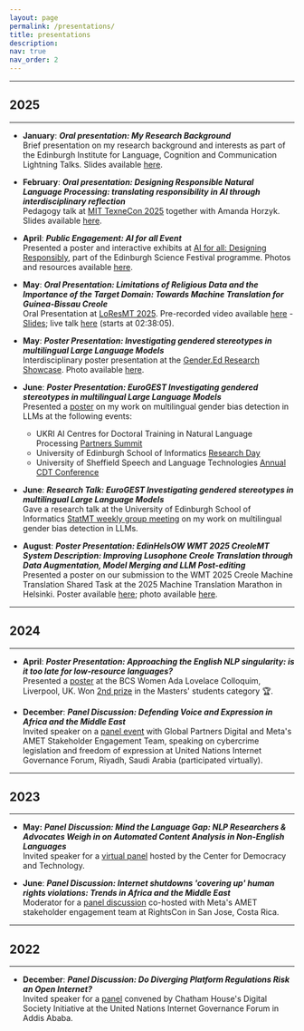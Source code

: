 ```yaml
---
layout: page
permalink: /presentations/
title: presentations
description:
nav: true
nav_order: 2
---
```


<!-- _pages/presentations.md -->

---
## **2025**
---

- **January**: **_Oral presentation: My Research Background_**  
  Brief presentation on my research background and interests as part of the Edinburgh Institute for Language, Cognition and Communication Lightning Talks. Slides available [here](https://jacquelinerowe.github.io/assets/img/mybackground.pdf).

- **February**: **_Oral presentation: Designing Responsible Natural Language Processing: translating responsibility in AI through interdisciplinary reflection_**  
  Pedagogy talk at [MIT TexneCon 2025](https://philevents.org/event/show/126054) together with Amanda Horzyk. Slides available [here](https://jacquelinerowe.github.io/assets/img/texne_pres-1.pdf).

- **April**: **_Public Engagement: AI for all Event_**  
  Presented a poster and interactive exhibits at [AI for all: Designing Responsibly](https://www.edinburghscience.co.uk/event/ai-for-all-designing-responsibly/), part of the Edinburgh Science Festival programme. Photos and resources available [here](/science-festival-2025/). 

- **May**: **_Oral Presentation: Limitations of Religious Data and the Importance of the Target Domain: Towards Machine Translation for Guinea-Bissau Creole_**  
  Oral Presentation at [LoResMT 2025](https://sites.google.com/view/loresmt/). Pre-recorded video available [here](https://underline.io/events/484/sessions/19978/lecture/118123-limitations-of-religious-data-and-the-importance-of-the-target-domain-towards-machine-translation-for-guinea-bissau-creole?tab=Video) - [Slides](https://jacquelinerowe.github.io/assets/img/LoResMT2025.pdf); live talk [here](https://us06web.zoom.us/rec/play/6ulyCoNlkYTUhya1A0K1jmEbY0Ev4BIcg06ao38vulVmESCFYJPzD63FwWnvEdxO4zQxFVgQlatItHUG.ApZg_SxYKhE3alEN?eagerLoadZvaPages=&accessLevel=meeting&canPlayFromShare=true&from=share_recording_detail&continueMode=true&componentName=rec-play&originRequestUrl=https%3A%2F%2Fus06web.zoom.us%2Frec%2Fshare%2FP7PEgaz70uLrLK1DvG6PF6ToKFIxbpyBq_E_eKO0ycaA93s4hSqFe52Vt6LoKUHl.phEg7o7yZjaAmW_v) (starts at 02:38:05).

- **May**: **_Poster Presentation: Investigating gendered stereotypes in multilingual Large Language Models_**  
  Interdisciplinary poster presentation at the [Gender.Ed Research Showcase](https://www.sps.ed.ac.uk/news-events/event/gendereds-annual-research-showcase-2025). Photo available [here](https://jacquelinerowe.github.io/assets/img/gender.ed_poster.jpg).

- **June**: **_Poster Presentation: EuroGEST Investigating gendered stereotypes in multilingual Large Language Models_**  
  Presented a [poster](https://jacquelinerowe.github.io/assets/img/eurogest_poster.jpg) on my work on multilingual gender bias detection in LLMs at the following events:  
  - UKRI AI Centres for Doctoral Training in Natural Language Processing [Partners Summit](https://www.eventbrite.co.uk/e/ukri-centres-for-doctoral-training-in-nlp-partners-summit-2025-tickets-1233831596519)  
  - University of Edinburgh School of Informatics [Research Day](https://www.eventbrite.co.uk/e/informatics-research-day-2025-tickets-1368348279539)  
  - University of Sheffield Speech and Language Technologies [Annual CDT Conference](https://slt-cdt.sheffield.ac.uk/annual-conference)  

- **June**: **_Research Talk: EuroGEST Investigating gendered stereotypes in multilingual Large Language Models_**  
  Gave a research talk at the University of Edinburgh School of Informatics [StatMT weekly group meeting](https://www.wiki.ed.ac.uk/spaces/statmt/pages/391735039/Weekly+Group+Meeting) on my work on multilingual gender bias detection in LLMs.

- **August**: **_Poster Presentation: EdinHelsOW WMT 2025 CreoleMT System Description: Improving Lusophone Creole Translation through Data Augmentation, Model Merging and LLM Post-editing_**  
  Presented a poster on our submission to the WMT 2025 Creole Machine Translation Shared Task at the 2025 Machine Translation Marathon in Helsinki. Poster available [here](https://jacquelinerowe.github.io/assets/img/creoles_mt_poster.pdf); photo available [here](https://jacquelinerowe.github.io/assets/img/creoles_MT_photo.jpg).


---
## **2024**
---

- **April**: **_Poster Presentation: Approaching the English NLP singularity: is it too late for low-resource languages?_**  
  Presented a [poster](https://jacquelinerowe.github.io/assets/img/BCS_colloquium_poster.pdf) at the BCS Women Ada Lovelace Colloquim, Liverpool, UK. Won [2nd prize](https://x.com/bcs_lovelace/status/1775922009718804675?lang=en) in the Masters' students category 🏆.

- **December**: **_Panel Discussion: Defending Voice and Expression in Africa and the Middle East_**  
  Invited speaker on a [panel event](https://igf2024.sched.com/event/1sYeR/ws-181-defending-voice-expression-in-africa-and-the-middle-east) with Global Partners Digital and Meta's AMET Stakeholder Engagement Team, speaking on cybercrime legislation and freedom of expression  at United Nations Internet Governance Forum, Riyadh, Saudi Arabia (participated virtually). 

---
## **2023**
---

- **May:** **_Panel Discussion: Mind the Language Gap: NLP Researchers & Advocates Weigh in on Automated Content Analysis in Non-English Languages_**  
  Invited speaker for a [virtual panel](https://cdt.org/insights/mind-the-language-gap-nlp-researchers-advocates-weigh-in-on-automated-content-analysis-in-non-english-languages/) hosted by the Center for Democracy and Technology.
  
- **June**: **_Panel Discussion: Internet shutdowns 'covering up' human rights violations: Trends in Africa and the Middle East_**  
  Moderator for a [panel discussion](https://x.com/GlobalPartnersD/status/1665736747173527553?s=20) co-hosted with Meta's AMET stakeholder engagement team at RightsCon in San Jose, Costa Rica.


---
## **2022**
---

- **December**: **_Panel Discussion: Do Diverging Platform Regulations Risk an Open Internet?_**  
  Invited speaker for a [panel](https://youtu.be/CRY9_P_qkdU?feature=shared&t=1432) convened by Chatham House's Digital Society Initiative at the United Nations Internet Governance Forum in Addis Ababa. 
